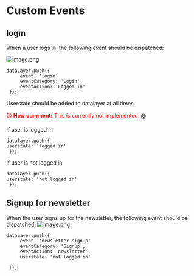 # Custom Events
## login 
When a user logs in, the following event should be dispatched:
 
![image.png](/.attachments/image-855dda4b-4324-46e8-9968-d7400de7d8ba.png)

````
dataLayer.push({
     event: 'login'
     eventCategory: 'Login',
     eventAction: 'Logged in'
 }); 
````
Userstate should be added to datalayer at all times 

<span style="color:red">🛈 **New comment:** This is currently not implemented:
</span> @<Apostolos Lalos> 

If user is logged in 

````
datalayer.push({
userstate: 'logged in'  
 }); 
````

If user is not logged in 

````
datalayer.push({
userstate: 'not logged in'  
 }); 
````

## Signup for newsletter

When the user  signs up for the newsletter, the following event should be dispatched:
![image.png](/.attachments/image-7b7e0d09-64e7-4022-9a65-357bf2845083.png)

````
dataLayer.push({
     event: 'newsletter signup'
     eventCategory: 'Signup',
     eventAction: 'newsletter',
     userstate: 'not logged in'

 }); 
````
